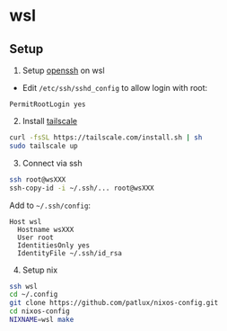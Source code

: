 # wsl

## Setup

1. Setup [openssh](https://medium.com/@wuzhenquan/windows-and-wsl-2-setup-for-ssh-remote-access-013955b2f421) on wsl

- Edit `/etc/ssh/sshd_config` to allow login with root:

```
PermitRootLogin yes
```

2. Install [tailscale](https://tailscale.com/kb/1295/install-windows-wsl2)

```sh
curl -fsSL https://tailscale.com/install.sh | sh
sudo tailscale up
```

3. Connect via ssh

```sh
ssh root@wsXXX
ssh-copy-id -i ~/.ssh/... root@wsXXX
```

Add to `~/.ssh/config`:

```
Host wsl
  Hostname wsXXX
  User root
  IdentitiesOnly yes
  IdentityFile ~/.ssh/id_rsa
```

4. Setup nix

```sh
ssh wsl
cd ~/.config
git clone https://github.com/patlux/nixos-config.git
cd nixos-config
NIXNAME=wsl make
```
